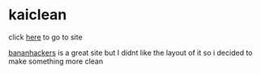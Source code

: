# kaiclean

click [here](https://gusmeadows.github.io/bhacker) to go to site 

[bananhackers](https://ivan-hc.github.io/bananahackers) is a great site but I didnt like the layout of it so i decided to make something more clean


